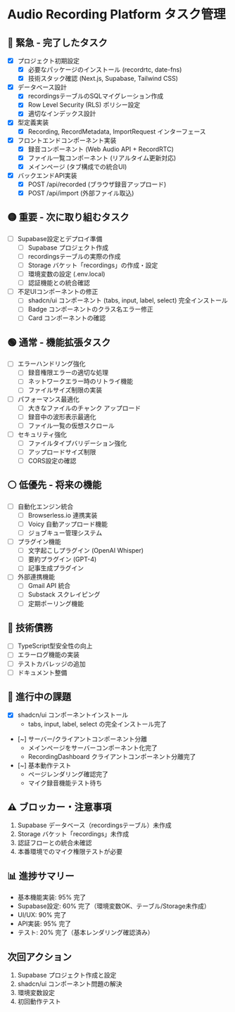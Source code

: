 # Audio Recording Platform タスク管理

## 🔴 緊急 - 完了したタスク
- [x] プロジェクト初期設定
  - [x] 必要なパッケージのインストール (recordrtc, date-fns)
  - [x] 技術スタック確認 (Next.js, Supabase, Tailwind CSS)
- [x] データベース設計
  - [x] recordingsテーブルのSQLマイグレーション作成
  - [x] Row Level Security (RLS) ポリシー設定
  - [x] 適切なインデックス設計
- [x] 型定義実装
  - [x] Recording, RecordMetadata, ImportRequest インターフェース
- [x] フロントエンドコンポーネント実装
  - [x] 録音コンポーネント (Web Audio API + RecordRTC)
  - [x] ファイル一覧コンポーネント (リアルタイム更新対応)
  - [x] メインページ (タブ構成での統合UI)
- [x] バックエンドAPI実装
  - [x] POST /api/recorded (ブラウザ録音アップロード)
  - [x] POST /api/import (外部ファイル取込)

## 🟡 重要 - 次に取り組むタスク
- [ ] Supabase設定とデプロイ準備
  - [ ] Supabase プロジェクト作成
  - [ ] recordingsテーブルの実際の作成
  - [ ] Storage バケット「recordings」の作成・設定
  - [ ] 環境変数の設定 (.env.local)
  - [ ] 認証機能との統合確認

- [ ] 不足UIコンポーネントの修正
  - [ ] shadcn/ui コンポーネント (tabs, input, label, select) 完全インストール
  - [ ] Badge コンポーネントのクラス名エラー修正
  - [ ] Card コンポーネントの確認

## 🟢 通常 - 機能拡張タスク
- [ ] エラーハンドリング強化
  - [ ] 録音権限エラーの適切な処理
  - [ ] ネットワークエラー時のリトライ機能
  - [ ] ファイルサイズ制限の実装

- [ ] パフォーマンス最適化
  - [ ] 大きなファイルのチャンク アップロード
  - [ ] 録音中の波形表示最適化
  - [ ] ファイル一覧の仮想スクロール

- [ ] セキュリティ強化
  - [ ] ファイルタイプバリデーション強化
  - [ ] アップロードサイズ制限
  - [ ] CORS設定の確認

## ⚪ 低優先 - 将来の機能
- [ ] 自動化エンジン統合
  - [ ] Browserless.io 連携実装
  - [ ] Voicy 自動アップロード機能
  - [ ] ジョブキュー管理システム

- [ ] プラグイン機能
  - [ ] 文字起こしプラグイン (OpenAI Whisper)
  - [ ] 要約プラグイン (GPT-4)
  - [ ] 記事生成プラグイン

- [ ] 外部連携機能
  - [ ] Gmail API 統合
  - [ ] Substack スクレイピング
  - [ ] 定期ポーリング機能

## 📝 技術債務
- [ ] TypeScript型安全性の向上
- [ ] エラーログ機能の実装
- [ ] テストカバレッジの追加
- [ ] ドキュメント整備

## 🔄 進行中の課題
- [x] shadcn/ui コンポーネントインストール
  - tabs, input, label, select の完全インストール完了
- [~] サーバー/クライアントコンポーネント分離
  - メインページをサーバーコンポーネント化完了
  - RecordingDashboard クライアントコンポーネント分離完了
- [~] 基本動作テスト
  - ページレンダリング確認完了
  - マイク録音機能テスト待ち

## ⚠️ ブロッカー・注意事項
1. Supabase データベース（recordingsテーブル）未作成
2. Storage バケット「recordings」未作成
3. 認証フローとの統合未確認
4. 本番環境でのマイク権限テストが必要

## 📊 進捗サマリー
- 基本機能実装: 95% 完了
- Supabase設定: 60% 完了（環境変数OK、テーブル/Storage未作成）
- UI/UX: 90% 完了
- API実装: 95% 完了
- テスト: 20% 完了（基本レンダリング確認済み）

## 次回アクション
1. Supabase プロジェクト作成と設定
2. shadcn/ui コンポーネント問題の解決
3. 環境変数設定
4. 初回動作テスト 